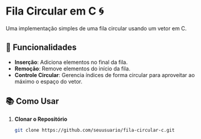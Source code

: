 # Fila Circular em C 🌀

Uma implementação simples de uma fila circular usando um vetor em C. 

## 🚀 Funcionalidades

- **Inserção**: Adiciona elementos no final da fila.
- **Remoção**: Remove elementos do início da fila.
- **Controle Circular**: Gerencia índices de forma circular para aproveitar ao máximo o espaço do vetor.

## 📚 Como Usar

1. **Clonar o Repositório**

   ```bash
   git clone https://github.com/seuusuario/fila-circular-c.git
